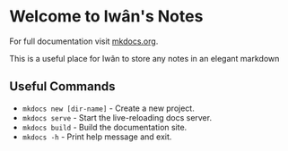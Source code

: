 # Welcome to Iwân's Notes

For full documentation visit [mkdocs.org](https://www.mkdocs.org).

This is a useful place for Iwân to store any notes in an elegant markdown

## Useful Commands

* `mkdocs new [dir-name]` - Create a new project.
* `mkdocs serve` - Start the live-reloading docs server.
* `mkdocs build` - Build the documentation site.
* `mkdocs -h` - Print help message and exit.


